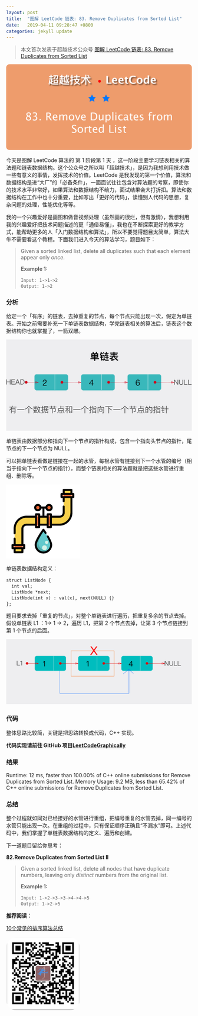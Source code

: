 ```yaml
---
layout: post
title:  "图解 LeetCode 链表: 83. Remove Duplicates from Sorted List"
date:   2019-04-11 09:28:47 +0800
categories: jekyll update
---
```


> 本文首次发表于超越技术公众号 [图解 LeetCode 链表: 83. Remove Duplicates from Sorted List](https://mp.weixin.qq.com/s?__biz=MzUzMTk3ODc0OA==&mid=2247483939&idx=1&sn=5e68e353c5216ff197b8403152d03c02&chksm=fabb02b0cdcc8ba6fab84dca5b239dd44f0d1924fa5c559b681688c46ca885e00f0b93b9fe9a&token=623725354&lang=zh_CN#rd)



![img](https://github.com/lefex/LeetCodeGraphically/blob/master/assets/images/lec_83/1.png?raw=true)



今天是图解 LeetCode 算法的 第 1 阶段第 1 天 ，这一阶段主要学习链表相关的算法题和链表数据结构。这个公众号之所以叫「超越技术」，是因为我想利用技术做一些有意义的事情，发挥技术的价值。LeetCode   是我发现的第一个价值，算法和数据结构是进“大厂”的「必备条件」，一面面试往往包含对算法题的考察，即使你的技术水平非常好，如果算法和数据结构不给力，面试结果会大打折扣。算法和数据结构在工作中也十分重要，比如写出「更好的代码」，读懂别人代码的思想，复杂问题的处理，性能优化等等。

我的一个兴趣爱好是画图和做音视频处理（虽然画的很烂，但有激情），我想利用我的兴趣爱好把技术问题描述的更「通俗易懂」，我也在不断探索更好的教学方式，能帮助更多的人「入门数据结构和算法」，所以不要觉得题目太简单，算法大牛不需要看这个教程。下面我们进入今天的算法学习，题目如下：

> Given a sorted linked list, delete all duplicates such that each element appear only *once*.
>
> **Example 1:**
>
> ```
> Input: 1->1->2
> Output: 1->2
> ```



### 分析



给定一个「有序」的链表，去掉重复的节点，每个节点只能出现一次，假定为单链表。开始之前需要补充一下单链表数据结构，学完链表相关的算法后，链表这个数据结构你也就掌握了，一箭双雕。



![img](https://github.com/lefex/LeetCodeGraphically/blob/master/assets/images/lec_83/2.png?raw=true)



单链表由数据部分和指向下一个节点的指针构成，包含一个指向头节点的指针，尾节点的下一个节点为 NULL。

可以把单链表看做是链接在一起的水管，每根水管有链接到下一个水管的编号（相当于指向下一个节点的指针），而整个链表相关的算法题就是把这些水管进行重组、删除等。

![img](https://github.com/lefex/LeetCodeGraphically/blob/master/assets/images/lec_83/3.png?raw=true)



单链表数据结构定义：

```
struct ListNode {    
  int val;    
  ListNode *next;    
  ListNode(int x) : val(x), next(NULL) {}
};
```



题目要求去掉「重复的节点」，对整个单链表进行遍历，把重复多余的节点去掉。假设单链表 L1 ：1-> 1 -> 2，遍历 L1，把第 2 个节点去掉，让第 3 个节点链接到第 1 个节点的后面。



![img](https://github.com/lefex/LeetCodeGraphically/blob/master/assets/images/lec_83/4.png?raw=true)



### 代码

整体思路比较简，关键是把思路转换成代码，C++ 实现。



**代码实现请前往 GitHub 项目[LeetCodeGraphically](https://github.com/lefex/LeetCodeGraphically)**



### 结果

Runtime: 12 ms, faster than 100.00% of C++ online submissions for Remove Duplicates from Sorted List.
Memory Usage: 9.2 MB, less than 65.42% of C++ online submissions for Remove Duplicates from Sorted List.



### 总结

整个过程就如同对已经接好的水管进行重组，把编号重复的水管去掉，同一编号的水管只能出现一次。在重组的过程中，只有保证顺序正确且“不漏水”即可。上述代码中，我们掌握了单链表数据结构的定义、遍历和创建。





下一道题目留给你思考：

**82.Remove Duplicates from Sorted List II**

> Given a sorted linked list, delete all nodes that have duplicate numbers, leaving only *distinct* numbers from the original list.
>
> 
>
> **Example 1:**
>
> ```
> Input: 1->2->3->3->4->4->5
> Output: 1->2->5
> ```





**推荐阅读：**

[10个常见的排序算法总结](http://mp.weixin.qq.com/s?__biz=MzUzMTk3ODc0OA==&mid=2247483937&idx=1&sn=df45985b71f592cb93b7e48aba39ac31&chksm=fabb02b2cdcc8ba404a0345868d7c3f7ce8d701e1280d81ddb897d07f7476e78e24de6c4cd97&scene=21#wechat_redirect)





<img style="border-radius: 30px" src="https://github.com/lefex/LeetCodeGraphically/blob/master/images/cyjs_qr.png?raw=true" title="lefex" width="200"/>

